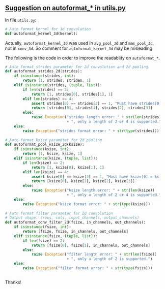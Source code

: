 ## [Suggestion on autoformat_* in utils.py](https://github.com/tflearn/tflearn/issues/781)

In file `utils.py`:
```python
# Auto format kernel for 3d convolution
def autoformat_kernel_3d(kernel):
```
Actually, `autoformat_kernel_3d` was used in `avg_pool_3d` and `max_pool_3d`, not in `conv_3d`.
So comment for `autoformat_kernel_3d` may be misleading. 

The following is the code in order to improve the readablity on `autoformat_*`.

```python  
# Auto format strides parameter for 2d convolution and 2d pooling
def autoformat_strides_2d(strides):
    if isinstance(strides, int):
        return [1, strides, strides, 1]
    elif isinstance(strides, (tuple, list)):
        if len(strides) == 2:
            return [1, strides[0], strides[1], 1]
        elif len(strides) == 4:
            assert strides[0] == strides[3] == 1, "Must have strides[0] = strides[3] = 1"
            return [strides[0], strides[1], strides[2], strides[3]]
        else:
            raise Exception("strides length error: " + str(len(strides))
                            + ", only a length of 2 or 4 is supported.")
    else:
        raise Exception("strides format error: " + str(type(strides)))
        
# Auto format ksize parameter for 2d pooling
def autoformat_pool_ksize_2d(ksize):
    if isinstance(ksize, int):
        return [1, ksize, ksize, 1]
    elif isinstance(ksize, (tuple, list)):
        if len(ksize) == 2:
            return [1, ksize[0], ksize[1], 1]
        elif len(ksize) == 4:
            assert ksize[0] == ksize[3] == 1, "Must have ksize[0] = ksize[3] = 1"
            return [ksize[0], ksize[1], ksize[2], ksize[3]]
        else:
            raise Exception("ksize length error: " + str(len(ksize))
                            + ", only a length of 2 or 4 is supported.")
    else:
        raise Exception("ksize format error: " + str(type(ksize)))
        
# Auto format filter parameter for 2d convolution
# Output shape: (rows, cols, input_channels, output_channels)
def autoformat_conv_filter_2d(fsize, in_channels, out_channels):
    if isinstance(fsize, int):
        return [fsize, fsize, in_channels, out_channels]
    elif isinstance(fsize, (tuple, list)):
        if len(fsize) == 2:
            return [fsize[0], fsize[1], in_channels, out_channels]
        else:
            raise Exception("filter length error: " + str(len(fsize))
                            + ", only a length of 2 is supported.")
    else:
        raise Exception("filter format error: " + str(type(fsize)))
    
```

Thanks!
